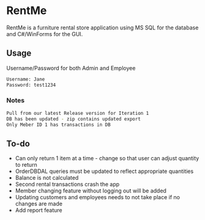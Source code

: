 # RentMe

RentMe is a furniture rental store application using MS SQL for the database and C#/WinForms for the GUI. 

## Usage

Username/Password for both Admin and Employee

```bash
Username: Jane
Password: test1234
```
### Notes
```bash
Pull from our latest Release version for Iteration 1
DB has been updated - zip contains updated export
Only Meber ID 1 has transactions in DB
```
## To-do
- Can only return 1 item at a time - change so that user can adjust quantity to return
- OrderDBDAL queries must be updated to reflect appropriate quantities
- Balance is not calculated
- Second rental transactions crash the app
- Member changing feature without logging out will be added
- Updating customers and employees needs to not take place if no changes are made
- Add report feature
